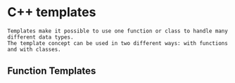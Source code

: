 # C++ templates

    Templates make it possible to use one function or class to handle many different data types.
    The template concept can be used in two different ways: with functions and with classes.

  ## Function Templates